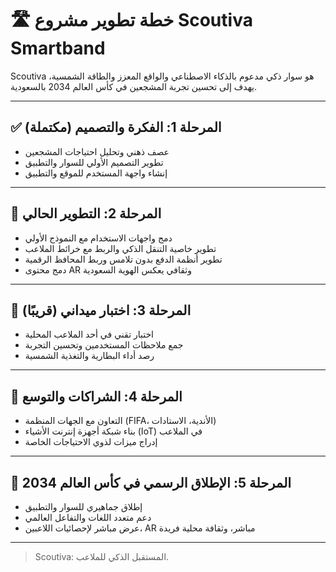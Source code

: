 # 🛣️ خطة تطوير مشروع Scoutiva Smartband

Scoutiva هو سوار ذكي مدعوم بالذكاء الاصطناعي والواقع المعزز والطاقة الشمسية، يهدف إلى تحسين تجربة المشجعين في كأس العالم 2034 بالسعودية.

---

## ✅ المرحلة 1: الفكرة والتصميم (مكتملة)
- عصف ذهني وتحليل احتياجات المشجعين
- تطوير التصميم الأولي للسوار والتطبيق
- إنشاء واجهة المستخدم للموقع والتطبيق

---

## 🔄 المرحلة 2: التطوير الحالي
- دمج واجهات الاستخدام مع النموذج الأولي
- تطوير خاصية التنقل الذكي والربط مع خرائط الملاعب
- تطوير أنظمة الدفع بدون تلامس وربط المحافظ الرقمية
- دمج محتوى AR وثقافي يعكس الهوية السعودية

---

## 🔬 المرحلة 3: اختبار ميداني (قريبًا)
- اختبار تقني في أحد الملاعب المحلية
- جمع ملاحظات المستخدمين وتحسين التجربة
- رصد أداء البطارية والتغذية الشمسية

---

## 🤝 المرحلة 4: الشراكات والتوسع
- التعاون مع الجهات المنظمة (FIFA، الأندية، الاستادات)
- بناء شبكة أجهزة إنترنت الأشياء (IoT) في الملاعب
- إدراج ميزات لذوي الاحتياجات الخاصة

---

## 🚀 المرحلة 5: الإطلاق الرسمي في كأس العالم 2034
- إطلاق جماهيري للسوار والتطبيق
- دعم متعدد اللغات والتفاعل العالمي
- عرض مباشر لإحصائيات اللاعبين، AR مباشر، وثقافة محلية فريدة

---

> Scoutiva: المستقبل الذكي للملاعب.  
